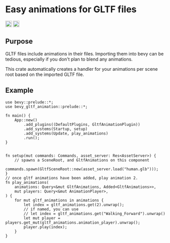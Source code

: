 # Easy animations for GLTF files

[<img alt="github" src="https://img.shields.io/badge/github-dsgallups/bevy_gltf_animation?style=for-the-badge&labelColor=555555&logo=github" height="20">](https://github.com/dsgallups/bevy_gltf_animation)
[<img alt="crates.io" src="https://img.shields.io/crates/v/bevy_gltf_animation.svg?style=for-the-badge&color=fc8d62&logo=rust" height="20">](https://crates.io/crates/bevy_gltf_animation)

## Purpose
GLTF files include animations in their files. Importing them into bevy can be tedious, especially if you don't plan to blend any animations.

This crate automatically creates a handler for your animations per scene root based on the imported GLTF file.

## Example

```rust, ignore
use bevy::prelude::*;
use bevy_gltf_animation::prelude::*;

fn main() {
    App::new()
        .add_plugins((DefaultPlugins, GltfAnimationPlugin))
        .add_systems(Startup, setup)
        .add_systems(Update, play_animations)
        .run();
}


fn setup(mut commands: Commands, asset_server: Res<AssetServer>) {
    // spawns a SceneRoot, and GltfAnimations on this component
    commands.spawn(GltfSceneRoot::new(asset_server.load("human.glb")));
}
// once gltf animations have been added, play animation 2.
fn play_animations(
    animations: Query<&mut GltfAnimations, Added<GltfAnimations>>,
    mut players: Query<&mut AnimationPlayer>,
) {
    for mut gltf_animations in animations {
        let index = gltf_animations.get(2).unwrap();
        // if named, you can use
        // let index = gltf_animations.get("Walking_Forward").unwrap()
        let mut player = players.get_mut(gltf_animations.animation_player).unwrap();
        player.play(index);
    }
}
```
